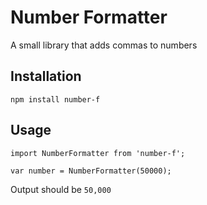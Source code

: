 Number Formatter
=========

A small library that adds commas to numbers

## Installation

  `npm install number-f`

## Usage

    import NumberFormatter from 'number-f';

    var number = NumberFormatter(50000);
  
  
  Output should be `50,000`
